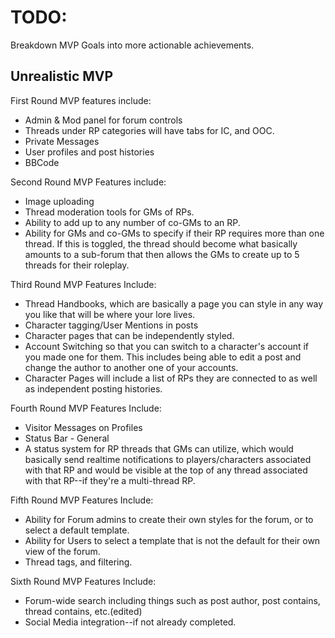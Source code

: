 # TODO:
Breakdown MVP Goals into more actionable achievements.

## Unrealistic MVP

First Round MVP features include:
- Admin & Mod panel for forum controls 
- Threads under RP categories will have tabs for IC, and OOC.
- Private Messages
- User profiles and post histories
- BBCode

Second Round MVP Features include:
- Image uploading
- Thread moderation tools for GMs of RPs.
- Ability to add up to any number of co-GMs to an RP.
- Ability for GMs and co-GMs to specify if their RP requires more than one thread. If this is toggled, the thread should become what basically amounts to a sub-forum that then allows the GMs to create up to 5 threads for their roleplay. 

Third Round MVP Features Include:
- Thread Handbooks, which are basically a page you can style in any way you like that will be where your lore lives.
- Character tagging/User Mentions in posts
- Character pages that can be independently styled.
- Account Switching so that you can switch to a character's account if you made one for them. This includes being able to edit a post and change the author to another one of your accounts.
- Character Pages will include a list of RPs they are connected to as well as independent posting histories.

Fourth Round MVP Features Include:
- Visitor Messages on Profiles
- Status Bar - General
- A status system for RP threads that GMs can utilize, which would basically send realtime notifications to players/characters associated with that RP and would be visible at the top of any thread associated with that RP--if they're a multi-thread RP.

Fifth Round MVP Features Include:
- Ability for Forum admins to create their own styles for the forum, or to select a default template.
- Ability for Users to select a template that is not the default for their own view of the forum.
- Thread tags, and filtering.

Sixth Round MVP Features Include:
- Forum-wide search including things such as post author, post contains, thread contains, etc.(edited)
- Social Media integration--if not already completed.